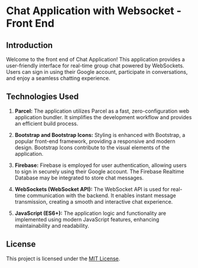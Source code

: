 # Chat Application with Websocket - Front End

## Introduction

Welcome to the front end of Chat Application! This application provides a user-friendly interface for real-time group chat powered by WebSockets. Users can sign in using their Google account, participate in conversations, and enjoy a seamless chatting experience.

## Technologies Used

1. **Parcel:** The application utilizes Parcel as a fast, zero-configuration web application bundler. It simplifies the development workflow and provides an efficient build process.

2. **Bootstrap and Bootstrap Icons:** Styling is enhanced with Bootstrap, a popular front-end framework, providing a responsive and modern design. Bootstrap Icons contribute to the visual elements of the application.

3. **Firebase:** Firebase is employed for user authentication, allowing users to sign in securely using their Google account. The Firebase Realtime Database may be integrated to store chat messages.

4. **WebSockets (WebSocket API):** The WebSocket API is used for real-time communication with the backend. It enables instant message transmission, creating a smooth and interactive chat experience.

5. **JavaScript (ES6+):** The application logic and functionality are implemented using modern JavaScript features, enhancing maintainability and readability.


## License

This project is licensed under the [MIT License](LICENSE.txt).
